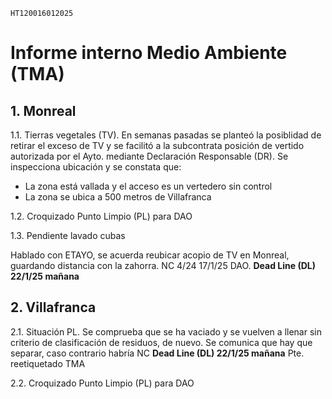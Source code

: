 `HT120016012025`
# Informe interno Medio Ambiente (TMA)
## 1. Monreal
1.1. Tierras vegetales (TV). En semanas pasadas se planteó la posiblidad de retirar el exceso de  TV y se facilitó a la subcontrata posición de vertido autorizada por el Ayto. mediante Declaración Responsable (DR). Se inspecciona ubicación y se constata que:
  - La zona está vallada y el acceso es un vertedero sin control
  - La zona se ubica a 500 metros de Villafranca

1.2. Croquizado Punto Limpio (PL) para DAO

1.3. Pendiente lavado cubas

Hablado con ETAYO, se acuerda reubicar acopio de TV en Monreal, guardando distancia con la zahorra. NC 4/24 17/1/25 DAO. **Dead Line (DL)  22/1/25 mañana**

## 2. Villafranca
2.1. Situación PL. Se comprueba que se ha vaciado y se vuelven a llenar sin criterio de clasificación de residuos, de nuevo. Se comunica que hay que separar, caso contrario habría NC **Dead Line (DL)  22/1/25 mañana** Pte. reetiquetado TMA

2.2. Croquizado Punto Limpio (PL) para DAO


